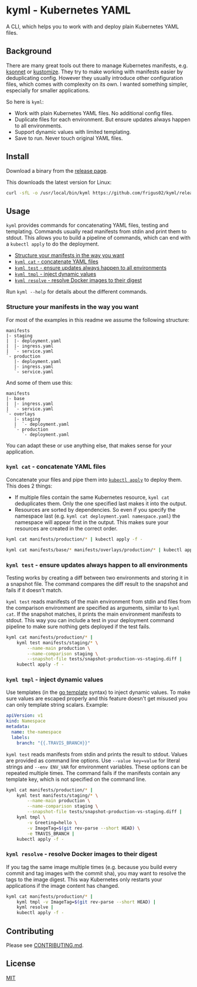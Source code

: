 # kyml - Kubernetes YAML

A CLI, which helps you to work with and deploy plain Kubernetes YAML files.

## Background

There are many great tools out there to manage Kubernetes manifests, e.g. [ksonnet](https://ksonnet.io/) or [kustomize](https://github.com/kubernetes-sigs/kustomize). They try to make working with manifests easier by deduplicating config. However they usually introduce other configuration files, which comes with complexity on its own. I wanted something simpler, especially for smaller applications.

So here is `kyml`:

- Work with plain Kubernetes YAML files. No additional config files.
- Duplicate files for each environment. But ensure updates always happen to all environments.
- Support dynamic values with limited templating.
- Save to run. Never touch original YAML files.

## Install

Download a binary from the [release page](https://github.com/frigus02/kyml/releases).

This downloads the latest version for Linux:

```sh
curl -sfL -o /usr/local/bin/kyml https://github.com/frigus02/kyml/releases/download/v20210610/kyml_20210610_linux_amd64 && chmod +x /usr/local/bin/kyml
```

## Usage

`kyml` provides commands for concatenating YAML files, testing and templating. Commands usually read manifests from stdin and print them to stdout. This allows you to build a pipeline of commands, which can end with a `kubectl apply` to do the deployment.

- [Structure your manifests in the way you want](#structure-your-manifests-in-the-way-you-want)
- [`kyml cat` - concatenate YAML files](#kyml-cat---concatenate-yaml-files)
- [`kyml test` - ensure updates always happen to all environments](#kyml-test---ensure-updates-always-happen-to-all-environments)
- [`kyml tmpl` - inject dynamic values](#kyml-tmpl---inject-dynamic-values)
- [`kyml resolve` - resolve Docker images to their digest](#kyml-resolve---resolve-docker-images-to-their-digest)

Run `kyml --help` for details about the different commands.

### Structure your manifests in the way you want

For most of the examples in this readme we assume the following structure:

```
manifests
|- staging
|  |- deployment.yaml
|  |- ingress.yaml
|  `- service.yaml
`- production
   |- deployment.yaml
   |- ingress.yaml
   `- service.yaml
```

And some of them use this:

```
manifests
|- base
|  |- ingress.yaml
|  `- service.yaml
`- overlays
   |- staging
   |  `- deployment.yaml
   `- production
      `- deployment.yaml
```

You can adapt these or use anything else, that makes sense for your application.

### `kyml cat` - concatenate YAML files

Concatenate your files and pipe them into [`kubectl apply`](https://kubernetes.io/docs/reference/generated/kubectl/kubectl-commands#apply) to deploy them. This does 2 things:

- If multiple files contain the same Kubernetes resource, `kyml cat` deduplicates them. Only the one specified last makes it into the output.
- Resources are sorted by dependencies. So even if you specify the namespace last (e.g. `kyml cat deployment.yaml namespace.yaml`) the namespace will appear first in the output. This makes sure your resources are created in the correct order.

```sh
kyml cat manifests/production/* | kubectl apply -f -
```

```sh
kyml cat manifests/base/* manifests/overlays/production/* | kubectl apply -f -
```

### `kyml test` - ensure updates always happen to all environments

Testing works by creating a diff between two environments and storing it in a snapshot file. The command compares the diff result to the snapshot and fails if it doesn't match.

`kyml test` reads manifests of the main environment from stdin and files from the comparison environment are specified as arguments, similar to `kyml cat`. If the snapshot matches, it prints the main environment manifests to stdout. This way you can include a test in your deployment command pipeline to make sure nothing gets deployed if the test fails.

```sh
kyml cat manifests/production/* |
    kyml test manifests/staging/* \
        --name-main production \
        --name-comparison staging \
        --snapshot-file tests/snapshot-production-vs-staging.diff |
    kubectl apply -f -
```

### `kyml tmpl` - inject dynamic values

Use templates (in the [go template](https://golang.org/pkg/text/template/) syntax) to inject dynamic values. To make sure values are escaped properly and this feature doesn't get misused you can only template string scalars. Example:

```yaml
apiVersion: v1
kind: Namespace
metadata:
  name: the-namespace
  labels:
    branch: "{{.TRAVIS_BRANCH}}"
```

`kyml test` reads manifests from stdin and prints the result to stdout. Values are provided as command line options. Use `--value key=value` for literal strings and `--env ENV_VAR` for environment variables. These options can be repeated multiple times. The command fails if the manifests contain any template key, which is not specified on the command line.

```sh
kyml cat manifests/production/* |
    kyml test manifests/staging/* \
        --name-main production \
        --name-comparison staging \
        --snapshot-file tests/snapshot-production-vs-staging.diff |
    kyml tmpl \
        -v Greeting=hello \
        -v ImageTag=$(git rev-parse --short HEAD) \
        -e TRAVIS_BRANCH |
    kubectl apply -f -
```

### `kyml resolve` - resolve Docker images to their digest

If you tag the same image multiple times (e.g. because you build every commit and tag images with the commit sha), you may want to resolve the tags to the image digest. This way Kubernetes only restarts your applications if the image content has changed.

```sh
kyml cat manifests/production/* |
    kyml tmpl -v ImageTag=$(git rev-parse --short HEAD) |
    kyml resolve |
    kubectl apply -f -
```

## Contributing

Please see [CONTRIBUTING.md](CONTRIBUTING.md).

## License

[MIT](LICENSE)
